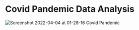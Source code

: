 # Covid Pandemic Data Analysis

![Screenshot 2022-04-04 at 01-28-16 Covid Pandemic](https://user-images.githubusercontent.com/75258625/161451550-52f1fd7e-26dd-433e-8b0f-2c386d12291d.png)
